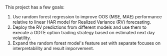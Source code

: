 This project has a few goals:
1. Use random forest regression to improve OOS (MSE, MAE) performance relative to linear HAR model for Realized Variance (RV) forecasting.
2. Deploy the RV predictions from different models and use them to execute a ODTE option trading strategy based on estimated next day volatility.
3. Expand the random forest model's feature set with separate focuses on interpretability and result imporvement.
